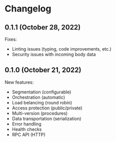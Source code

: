 
# Changelog

## 0.1.1 (October 28, 2022)

Fixes:
- Linting issues (typing, code improvements, etc.)
- Security issues with incoming body data

## 0.1.0 (October 21, 2022)

New features:
- Segmentation (configurable)
- Orchestration (automatic)
- Load belancing (round robin)
- Access protection (public/private)
- Multi-version (procedures)
- Data transportation (serialization)
- Error handling
- Health checks
- RPC API (HTTP)
